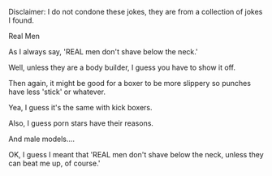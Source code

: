 Disclaimer: I do not condone these jokes, they are from a collection of jokes I found.

Real Men

As I always say, 'REAL men don't shave below the neck.'

Well, unless they are a body builder, I guess you have to show it off.

Then again, it might be good for a boxer to be more slippery so punches have less 'stick' or whatever.

Yea, I guess it's the same with kick boxers.

Also, I guess porn stars have their reasons.

And male models....

OK, I guess I meant that 'REAL men don't shave below the neck, unless they can beat me up, of course.'

